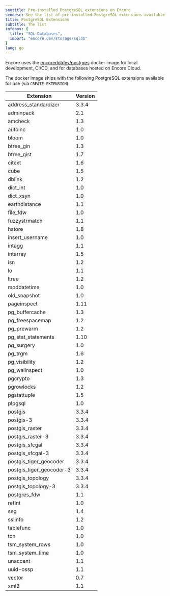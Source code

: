 ```yaml
---
seotitle: Pre-installed PostgreSQL extensions on Encore
seodesc: See the list of pre-installed PostgreSQL extensions available when using Encore
title: PostgreSQL Extensions
subtitle: The list
infobox: {
  title: "SQL Databases",
  import: "encore.dev/storage/sqldb"
}
lang: go
---
```


Encore uses the [encoredotdev/postgres](https://github.com/encoredev/postgres-image) docker image for local development,
CI/CD, and for databases hosted on Encore Cloud.

The docker image ships with the following PostgreSQL extensions available for use (via `CREATE EXTENSION`):

| Extension                      | Version |
|--------------------------------|---------|
| address_standardizer           | 3.3.4   |
| adminpack                      | 2.1     |
| amcheck                        | 1.3     |
| autoinc                        | 1.0     |
| bloom                          | 1.0     |
| btree_gin                      | 1.3     |
| btree_gist                     | 1.7     |
| citext                         | 1.6     |
| cube                           | 1.5     |
| dblink                         | 1.2     |
| dict_int                       | 1.0     |
| dict_xsyn                      | 1.0     |
| earthdistance                  | 1.1     |
| file_fdw                       | 1.0     |
| fuzzystrmatch                  | 1.1     |
| hstore                         | 1.8     |
| insert_username                | 1.0     |
| intagg                         | 1.1     |
| intarray                       | 1.5     |
| isn                            | 1.2     |
| lo                             | 1.1     |
| ltree                          | 1.2     |
| moddatetime                    | 1.0     |
| old_snapshot                   | 1.0     |
| pageinspect                    | 1.11    |
| pg_buffercache                 | 1.3     |
| pg_freespacemap                | 1.2     |
| pg_prewarm                     | 1.2     |
| pg_stat_statements             | 1.10    |
| pg_surgery                     | 1.0     |
| pg_trgm                        | 1.6     |
| pg_visibility                  | 1.2     |
| pg_walinspect                  | 1.0     |
| pgcrypto                       | 1.3     |
| pgrowlocks                     | 1.2     |
| pgstattuple                    | 1.5     |
| plpgsql                        | 1.0     |
| postgis                        | 3.3.4   |
| postgis-3                      | 3.3.4   |
| postgis_raster                 | 3.3.4   |
| postgis_raster-3               | 3.3.4   |
| postgis_sfcgal                 | 3.3.4   |
| postgis_sfcgal-3               | 3.3.4   |
| postgis_tiger_geocoder         | 3.3.4   |
| postgis_tiger_geocoder-3       | 3.3.4   |
| postgis_topology               | 3.3.4   |
| postgis_topology-3             | 3.3.4   |
| postgres_fdw                   | 1.1     |
| refint                         | 1.0     |
| seg                            | 1.4     |
| sslinfo                        | 1.2     |
| tablefunc                      | 1.0     |
| tcn                            | 1.0     |
| tsm_system_rows                | 1.0     |
| tsm_system_time                | 1.0     |
| unaccent                       | 1.1     |
| uuid-ossp                      | 1.1     |
| vector                         | 0.7     |
| xml2                           | 1.1     |
